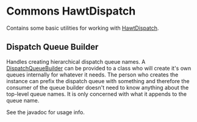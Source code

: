 # Commons HawtDispatch

Contains some basic utilities for working with [HawtDispatch](http://hawtdispatch.fusesource.org/).

## Dispatch Queue Builder

Handles creating hierarchical dispatch queue names. A
[DispatchQueueBuilder](src/main/java/com/jive/myco/commons/hawtdispatch/DispatchQueueBuilder) can be
provided to a class who will create it's own queues internally for whatever it needs. The person
who creates the instance can prefix the dispatch queue with something and therefore the consumer of
the queue builder doesn't need to know anything about the top-level queue names. It is only
concerned with what it appends to the queue name.

See the javadoc for usage info.
